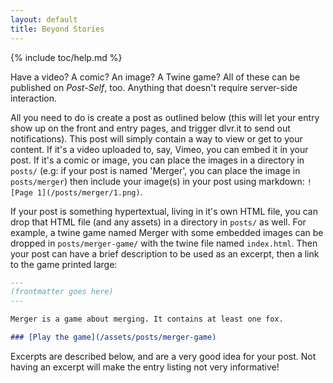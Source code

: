 ```yaml
---
layout: default
title: Beyond Stories
---
```


{% include toc/help.md %}

Have a video? A comic? An image? A Twine game? All of these can be published on *Post-Self*, too. Anything that doesn't require server-side interaction.

All you need to do is create a post as outlined below (this will let your entry show up on the front and entry pages, and trigger dlvr.it to send out notifications). This post will simply contain a way to view or get to your content. If it's a video uploaded to, say, Vimeo, you can embed it in your post. If it's a comic or image, you can place the images in a directory in `posts/` (e.g: if your post is named 'Merger', you can place the image in `posts/merger`) then include your image(s) in your post using markdown: `![Page 1](/posts/merger/1.png)`.

If your post is something hypertextual, living in it's own HTML file, you can drop that HTML file (and any assets) in a directory in `posts/` as well. For example, a twine game named Merger with some embedded images can be dropped in `posts/merger-game/` with the twine file named `index.html`. Then your post can have a brief description to be used as an excerpt, then a link to the game printed large:

```markdown
---
(frontmatter goes here)
---

Merger is a game about merging. It contains at least one fox.

### [Play the game](/assets/posts/merger-game)
```

Excerpts are described below, and are a very good idea for your post. Not having an excerpt will make the entry listing not very informative!
